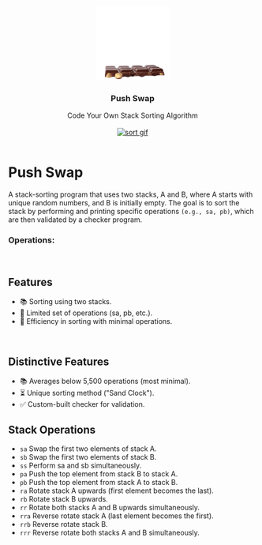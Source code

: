 <div align="center">
<a href="https://github.com/hadi14250">
    <img src="github_gifs/stack.gif" alt="stack gif" width="150" height="150">
  </a>
  <h3 align="center">Push Swap</h3>
Code Your Own Stack Sorting Algorithm
  <br>
  <br>
</div>

<div align="center">
<a href="https://github.com/hadi14250">
    <img src="github_gifs/sort.gif" alt="sort gif"  width="600" height="400">
  </a>


</div>

<br>

# Push Swap

A stack-sorting program that uses two stacks, A and B, where A starts with unique random numbers, and B is initially empty. The goal is to sort the stack by performing and printing specific operations `(e.g., sa, pb)`, which are then validated by a checker program.

### Operations:

<br>

## Features

  - 📚 Sorting using two stacks.
  - 🔀 Limited set of operations (sa, pb, etc.).
  - 🧠 Efficiency in sorting with minimal operations.

<br>

## Distinctive Features

  - 📚 Averages below 5,500 operations (most minimal).
  - ⏳ Unique sorting method ("Sand Clock").
  - ✅ Custom-built checker for validation.


## Stack Operations

- `sa` Swap the first two elements of stack A.
- `sb` Swap the first two elements of stack B.
- `ss` Perform sa and sb simultaneously.
- `pa` Push the top element from stack B to stack A.
- `pb` Push the top element from stack A to stack B.
- `ra` Rotate stack A upwards (first element becomes the last).
- `rb` Rotate stack B upwards.
- `rr` Rotate both stacks A and B upwards simultaneously.
- `rra` Reverse rotate stack A (last element becomes the first).
- `rrb` Reverse rotate stack B.
- `rrr` Reverse rotate both stacks A and B simultaneously.

<br>

